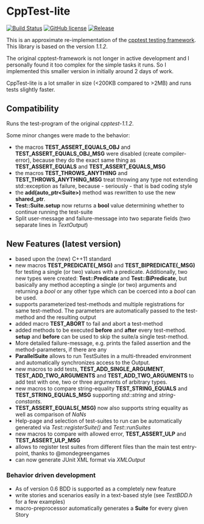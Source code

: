 # CppTest-lite

[![Build Status](https://github.com/doe300/cpptest-lite/actions/workflows/build.yml/badge.svg)](https://github.com/doe300/cpptest-lite/actions/workflows/build.yml)
[![GitHub license](https://img.shields.io/github/license/doe300/cpptest-lite.svg)](https://github.com/doe300/cpptest-lite/blob/master/LICENSE)
[![Release](https://img.shields.io/github/tag/doe300/cpptest-lite.svg)](https://github.com/doe300/cpptest-lite/releases/latest)

This is an approximate re-implementation of the [cpptest testing framework](http://sourceforge.net/projects/cpptest/).
This library is based on the version *1.1.2*.

The original cpptest-framework is not longer in active development and I personally found it too complex for the simple tasks it runs.
So I implemented this smaller version in initially around 2 days of work.

CppTest-lite is a lot smaller in size (<200KB compared to >2MB) and runs tests slightly faster.

## Compatibility
Runs the test-program of the original *cpptest-1.1.2*.

Some minor changes were made to the behavior:

- the macros **TEST_ASSERT_EQUALS_OBJ** and **TEST_ASSERT_EQUALS_OBJ_MSG** were disabled (create compiler-error), because they
do the exact same thing as **TEST_ASSERT_EQUALS** and **TEST_ASSERT_EQUALS_MSG**
- the macros **TEST_THROWS_ANYTHING** and **TEST_THROWS_ANYTHING_MSG** treat throwing any type not extending std::exception as failure,
because - seriously - that is bad coding style
- the **add(auto_ptr&lt;Suite&gt;)** method was rewritten to use the new **shared_ptr**.
- **Test::Suite.setup** now returns a **bool** value determining whether to continue running the test-suite
- Split user-message and failure-message into two separate fields (two separate lines in *TextOutput*)

## New Features (latest version)
- based upon the (new) C++11 standard
- new macros **TEST_PREDICATE(_MSG)** and **TEST_BIPREDICATE(_MSG)** for testing a single (or two) values with a predicate.
Additionally, two new types were created: **Test::Predicate** and **Test::BiPredicate**, but basically any method accepting a single (or two) arguments and
returning a *bool* or any other type which can be coerced into a *bool* can be used.
- supports parameterized test-methods and multiple registrations for same test-method. The parameters are automatically passed to the test-method and the resulting output
- added macro **TEST_ABORT** to fail and abort a test-method
- added methods to be executed **before** and **after** every test-method. **setup** and **before** can be used to skip the suite/a single test-method.
- More detailed failure-message, e.g. prints the failed assertion and the method-parameters, if there are any
- **ParallelSuite** allows to run TestSuites in a multi-threaded environment and automatically synchronizes access to the Output.
- new macros to add tests, **TEST_ADD_SINGLE_ARGUMENT**, **TEST_ADD_TWO_ARGUMENTS** and **TEST_ADD_TWO_ARGUMENTS**
to add test with one, two or three arguments of arbitrary types.
- new macros to compare string-equality **TEST_STRING_EQUALS** and **TEST_STRING_EQUALS_MSG** supporting *std::string* and *string-constants*.
- **TEST_ASSERT_EQUALS(_MSG)** now also supports string equality as well as comparison of *NaNs*
- Help-page and selection of test-suites to run can be automatically generated via *Test::registerSuite()* and *Test::runSuites*
- new macros to compare with allowed error, **TEST_ASSERT_ULP** and **TEST_ASSERT_ULP_MSG**
- allows to register test suites from different files than the main test entry-point, thanks to @mondegreengames
- can now generate JUnit XML format via *XMLOutput*

### Behavior driven development
- As of version 0.6 BDD is supported as a completely new feature
- write stories and scenarios easily in a text-based style (see *TestBDD.h* for a few examples)
- macro-preprocessor automatically generates a **Suite** for every given Story
